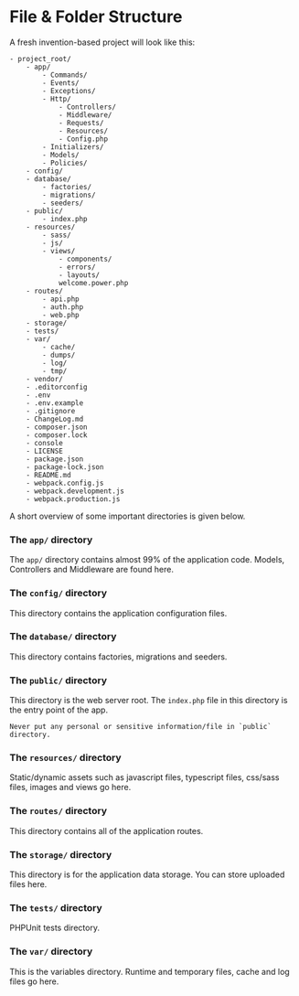 # File & Folder Structure

A fresh invention-based project will look like this:

```
- project_root/
    - app/
        - Commands/
        - Events/
        - Exceptions/
        - Http/
            - Controllers/
            - Middleware/
            - Requests/
            - Resources/
            - Config.php
        - Initializers/
        - Models/
        - Policies/
    - config/
    - database/
        - factories/
        - migrations/
        - seeders/
    - public/
        - index.php
    - resources/
        - sass/
        - js/
        - views/
            - components/
            - errors/
            - layouts/
            welcome.power.php
    - routes/
        - api.php
        - auth.php
        - web.php
    - storage/
    - tests/
    - var/
        - cache/
        - dumps/
        - log/
        - tmp/
    - vendor/
    - .editorconfig
    - .env
    - .env.example
    - .gitignore
    - ChangeLog.md
    - composer.json
    - composer.lock
    - console
    - LICENSE
    - package.json
    - package-lock.json
    - README.md
    - webpack.config.js
    - webpack.development.js
    - webpack.production.js
```

A short overview of some important directories is given below.

### The `app/` directory
The `app/` directory contains almost 99% of the application code. Models, Controllers and Middleware are found here.

### The `config/` directory
This directory contains the application configuration files.

### The `database/` directory
This directory contains factories, migrations and seeders.

### The `public/` directory
This directory is the web server root. The `index.php` file in this directory is the entry point of the app.

<div class="alert alert-warning">
    <span class="alert-icon"></span>

    Never put any personal or sensitive information/file in `public` directory.
</div>

### The `resources/` directory
Static/dynamic assets such as javascript files, typescript files, css/sass files, images and views go here.

### The `routes/` directory
This directory contains all of the application routes.

### The `storage/` directory
This directory is for the application data storage. You can store uploaded files here.

### The `tests/` directory
PHPUnit tests directory.

### The `var/` directory
This is the variables directory. Runtime and temporary files, cache and log files go here.
